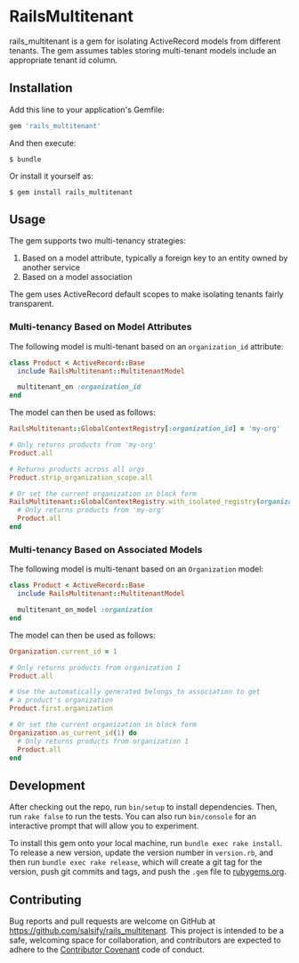 # RailsMultitenant

rails_multitenant is a gem for isolating ActiveRecord models from different tenants. The gem assumes tables storing
multi-tenant models include an appropriate tenant id column.

## Installation

Add this line to your application's Gemfile:

```ruby
gem 'rails_multitenant'
```

And then execute:

    $ bundle

Or install it yourself as:

    $ gem install rails_multitenant

## Usage

The gem supports two multi-tenancy strategies:

1. Based on a model attribute, typically a foreign key to an entity owned by another service
2. Based on a model association

The gem uses ActiveRecord default scopes to make isolating tenants fairly transparent. 

### Multi-tenancy Based on Model Attributes

The following model is multi-tenant based on an `organization_id` attribute:

```ruby
class Product < ActiveRecord::Base
  include RailsMultitenant::MultitenantModel

  multitenant_on :organization_id
end
```

The model can then be used as follows:

```ruby
RailsMultitenant::GlobalContextRegistry[:organization_id] = 'my-org'

# Only returns products from 'my-org'
Product.all

# Returns products across all orgs
Product.strip_organization_scope.all

# Or set the current organization in block form
RailsMultitenant::GlobalContextRegistry.with_isolated_registry(organization_id: 'my-org') do
  # Only returns products from 'my-org'
  Product.all
end
```

### Multi-tenancy Based on Associated Models

The following model is multi-tenant based on an `Organization` model:

```ruby
class Product < ActiveRecord::Base
  include RailsMultitenant::MultitenantModel

  multitenant_on_model :organization
end
```

The model can then be used as follows:

```ruby
Organization.current_id = 1

# Only returns products from organization 1
Product.all

# Use the automatically generated belongs_to association to get
# a product's organization
Product.first.organization

# Or set the current organization in block form
Organization.as_current_id(1) do
  # Only returns products from organization 1
  Product.all
end
```

## Development

After checking out the repo, run `bin/setup` to install dependencies. Then, run `rake false` to run the tests. You can also run `bin/console` for an interactive prompt that will allow you to experiment.

To install this gem onto your local machine, run `bundle exec rake install`. To release a new version, update the version number in `version.rb`, and then run `bundle exec rake release`, which will create a git tag for the version, push git commits and tags, and push the `.gem` file to [rubygems.org](https://rubygems.org).

## Contributing

Bug reports and pull requests are welcome on GitHub at https://github.com/salsify/rails_multitenant. This project is intended to be a safe, welcoming space for collaboration, and contributors are expected to adhere to the [Contributor Covenant](contributor-covenant.org) code of conduct.

